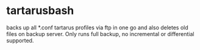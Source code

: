 # tartarusbash
backs up all *.conf tartarus profiles via ftp in one go and also deletes old files on backup server. Only runs full backup, no incremental or differential supported.
